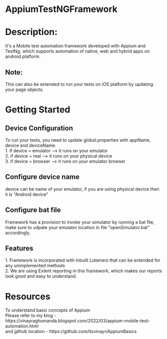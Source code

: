 # AppiumTestNGFramework
<h1>Description:</h1>
It's a Mobile test automation framework developed with Appium and TestNg, which supports automation of native, web and hybrid apps on android platform.</br>
<h2>Note:</h2>
This can also be extended to run your tests on iOS platform by updating your page objects.</br>
<h1>Getting Started</h1>
<h2>Device Configuration</h2>
To run your tests, you need to update global.properties with appName, device and deviceName.</br>
1. if device = emulator --> it runs on your emulator</br>
2. if device = real --> it runs on your physical device</br>
3. if device = browser --> it runs on your emulator browser</br>
<h2>Configure device name</h2>
device can be name of your emulator, if you are using physical device then it is "Android device"</br>
<h2>Configure bat file</h2>
Framework has a provision to invoke your simulator by running a bat file, make sure to udpate your emulator location in file "openSimulator.bat" accordingly.</br>
<h2>Features</h2>
1. Framework is incorporated with inbuilt Listeners that can be extended for any unimplemented methods</br>
2. We are using Extent reporting in this framework, which makes our reports look good and easy to understand.</br>
<h1>Resources</h1>
To understand basic concepts of Appium</br>
Please refer to my blog - https://vinayraghumanda.blogspot.com/2022/03/appium-mobile-test-automation.html</br>
and github location - https://github.com/itsvinayr/AppiumBasics

